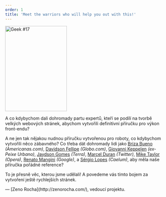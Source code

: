 ```yaml
---
order: 1
title: 'Meet the warriors who will help you out with this!'
---
```


<div class="img-left">
  <img id="geek-17" class="icos-geek" src="http://browserdiet.com/en/assets/img/17.png" alt="Geek #17" width="199" height="275" />
</div>

A co kdybychom dali dohromady partu expertů, kteří se podílí na tvorbě velkých webových stránek, abychom vytvořili definitivní příručku pro výkon front-endu?

A ne jen tak nějakou nudnou příručku vytvořenou pro roboty, co kdybychom vytvořili něco zábavného? Co třeba dát dohromady lidi jako [Briza Bueno](http://www.brizabueno.com/) *(Americanas.com)*, [Davidson Fellipe](https://github.com/davidsonfellipe) *(Globo.com)*, [Giovanni Keppelen](https://github.com/keppelen) *(ex-Peixe Urbano)*, [Jaydson Gomes](https://github.com/jaydson) *(Terra)*, [Marcel Duran](https://github.com/marcelduran) *(Twitter)*, [Mike Taylor](https://github.com/miketaylr) *(Opera)*, [Renato Mangini](https://github.com/mangini) *(Google)*, a [Sérgio Lopes](http://sergiolopes.org) *(Caelum)*, aby měla naše příručka pořádné reference?

To je přesně věc, kterou jsme udělali! A povedeme vás tímto bojem za vytvoření ještě rychlejších stránek.

<p class="project-leader">&mdash; [Zeno Rocha](http://zenorocha.com/), vedoucí projektu.</p>
